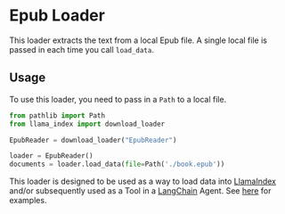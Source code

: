 # Epub Loader

This loader extracts the text from a local Epub file. A single local file is passed in each time you call `load_data`.

## Usage

To use this loader, you need to pass in a `Path` to a local file.

```python
from pathlib import Path
from llama_index import download_loader

EpubReader = download_loader("EpubReader")

loader = EpubReader()
documents = loader.load_data(file=Path('./book.epub'))
```

This loader is designed to be used as a way to load data into [LlamaIndex](https://github.com/jerryjliu/gpt_index/tree/main/gpt_index) and/or subsequently used as a Tool in a [LangChain](https://github.com/hwchase17/langchain) Agent. See [here](https://github.com/emptycrown/llama-hub/tree/main) for examples.
